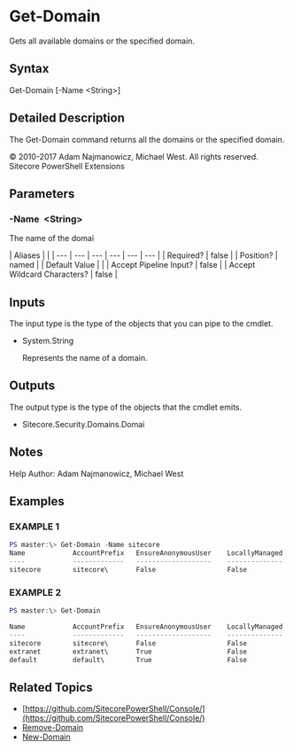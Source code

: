 # Get-Domain

Gets all available domains or the specified domain.

## Syntax

Get-Domain \[-Name &lt;String&gt;\]

## Detailed Description

The Get-Domain command returns all the domains or the specified domain.

© 2010-2017 Adam Najmanowicz, Michael West. All rights reserved. Sitecore PowerShell Extensions

## Parameters

### -Name  &lt;String&gt;

The name of the domai

| Aliases |  |
| --- | --- | --- | --- | --- | --- |
| Required? | false |
| Position? | named |
| Default Value |  |
| Accept Pipeline Input? | false |
| Accept Wildcard Characters? | false |

## Inputs

The input type is the type of the objects that you can pipe to the cmdlet.

* System.String

  Represents the name of a domain. 

## Outputs

The output type is the type of the objects that the cmdlet emits.

* Sitecore.Security.Domains.Domai 

## Notes

Help Author: Adam Najmanowicz, Michael West

## Examples

### EXAMPLE 1

```powershell
PS master:\> Get-Domain -Name sitecore
Name            AccountPrefix   EnsureAnonymousUser    LocallyManaged
----            -------------   -------------------    --------------
sitecore        sitecore\       False                  False
```

### EXAMPLE 2

```powershell
PS master:\> Get-Domain

Name            AccountPrefix   EnsureAnonymousUser    LocallyManaged
----            -------------   -------------------    --------------
sitecore        sitecore\       False                  False
extranet        extranet\       True                   False
default         default\        True                   False
```

## Related Topics

* [https://github.com/SitecorePowerShell/Console/](https://github.com/SitecorePowerShell/Console/) 
* [Remove-Domain](remove-domain.md)
* [New-Domain](new-domain.md)

